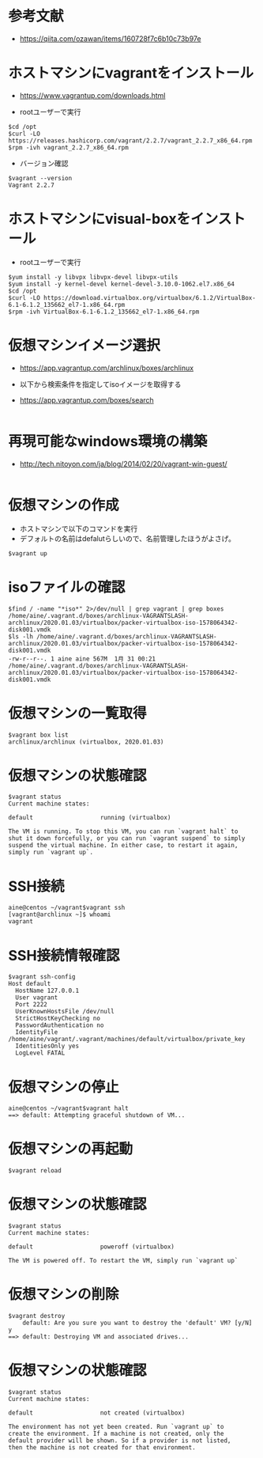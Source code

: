 # 参考文献

- https://qiita.com/ozawan/items/160728f7c6b10c73b97e

# ホストマシンにvagrantをインストール

- https://www.vagrantup.com/downloads.html

- rootユーザーで実行

```
$cd /opt
$curl -LO https://releases.hashicorp.com/vagrant/2.2.7/vagrant_2.2.7_x86_64.rpm
$rpm -ivh vagrant_2.2.7_x86_64.rpm
```

- バージョン確認
```
$vagrant --version
Vagrant 2.2.7
```

# ホストマシンにvisual-boxをインストール

- rootユーザーで実行

```
$yum install -y libvpx libvpx-devel libvpx-utils
$yum install -y kernel-devel kernel-devel-3.10.0-1062.el7.x86_64
$cd /opt
$curl -LO https://download.virtualbox.org/virtualbox/6.1.2/VirtualBox-6.1-6.1.2_135662_el7-1.x86_64.rpm
$rpm -ivh VirtualBox-6.1-6.1.2_135662_el7-1.x86_64.rpm
```

# 仮想マシンイメージ選択

- https://app.vagrantup.com/archlinux/boxes/archlinux

- 以下から検索条件を指定してisoイメージを取得する

- https://app.vagrantup.com/boxes/search

```

```


# 再現可能なwindows環境の構築

- http://tech.nitoyon.com/ja/blog/2014/02/20/vagrant-win-guest/
```
```



# 仮想マシンの作成

- ホストマシンで以下のコマンドを実行
- デフォルトの名前はdefalutらしいので、名前管理したほうがよさげ。

```
$vagrant up
```

# isoファイルの確認

```
$find / -name "*iso*" 2>/dev/null | grep vagrant | grep boxes
/home/aine/.vagrant.d/boxes/archlinux-VAGRANTSLASH-archlinux/2020.01.03/virtualbox/packer-virtualbox-iso-1578064342-disk001.vmdk
$ls -lh /home/aine/.vagrant.d/boxes/archlinux-VAGRANTSLASH-archlinux/2020.01.03/virtualbox/packer-virtualbox-iso-1578064342-disk001.vmdk
-rw-r--r--. 1 aine aine 567M  1月 31 00:21 /home/aine/.vagrant.d/boxes/archlinux-VAGRANTSLASH-archlinux/2020.01.03/virtualbox/packer-virtualbox-iso-1578064342-disk001.vmdk
```


# 仮想マシンの一覧取得

```
$vagrant box list
archlinux/archlinux (virtualbox, 2020.01.03)
```

# 仮想マシンの状態確認

```
$vagrant status
Current machine states:

default                   running (virtualbox)

The VM is running. To stop this VM, you can run `vagrant halt` to
shut it down forcefully, or you can run `vagrant suspend` to simply
suspend the virtual machine. In either case, to restart it again,
simply run `vagrant up`.
```

# SSH接続

```
aine@centos ~/vagrant$vagrant ssh
[vagrant@archlinux ~]$ whoami
vagrant
```

# SSH接続情報確認

```
$vagrant ssh-config
Host default
  HostName 127.0.0.1
  User vagrant
  Port 2222
  UserKnownHostsFile /dev/null
  StrictHostKeyChecking no
  PasswordAuthentication no
  IdentityFile /home/aine/vagrant/.vagrant/machines/default/virtualbox/private_key
  IdentitiesOnly yes
  LogLevel FATAL

```

# 仮想マシンの停止

```
aine@centos ~/vagrant$vagrant halt
==> default: Attempting graceful shutdown of VM...
```

# 仮想マシンの再起動

```
$vagrant reload
```

# 仮想マシンの状態確認

```
$vagrant status
Current machine states:

default                   poweroff (virtualbox)

The VM is powered off. To restart the VM, simply run `vagrant up`
```

# 仮想マシンの削除

```
$vagrant destroy
    default: Are you sure you want to destroy the 'default' VM? [y/N] y
==> default: Destroying VM and associated drives...
```

# 仮想マシンの状態確認

```
$vagrant status
Current machine states:

default                   not created (virtualbox)

The environment has not yet been created. Run `vagrant up` to
create the environment. If a machine is not created, only the
default provider will be shown. So if a provider is not listed,
then the machine is not created for that environment.

```
